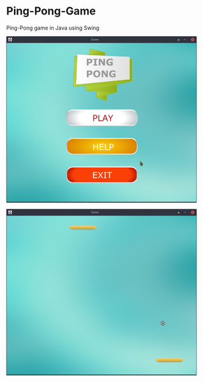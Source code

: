 # Ping-Pong-Game
Ping-Pong game in Java using Swing


![Menu](/src/images/menu.png?raw=true)


![Menu](/src/images/play.png?raw=true)
